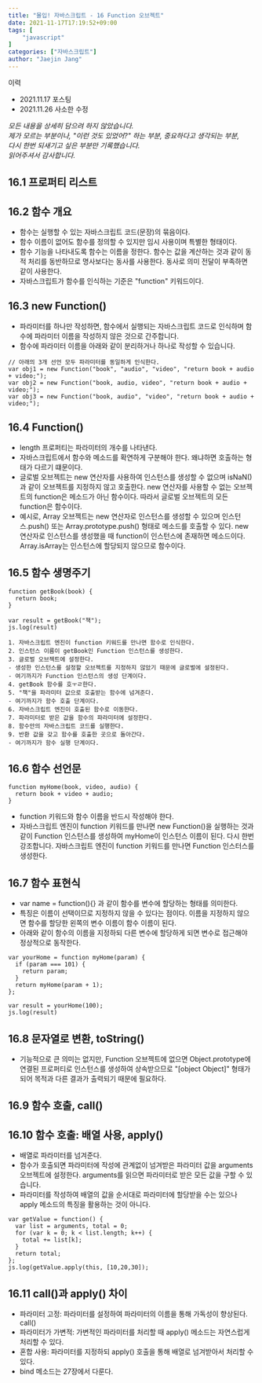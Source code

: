 ```yaml
---
title: "몰입! 자바스크립트 - 16 Function 오브젝트"
date: 2021-11-17T17:19:52+09:00
tags: [
	"javascript"
]
categories: ["자바스크립트"]
author: "Jaejin Jang"
---
```


이력
- 2021.11.17 포스팅
- 2021.11.26 사소한 수정

*모든 내용을 상세히 담으려 하지 않았습니다.  
제가 모르는 부분이나, "이런 것도 있었어?" 하는 부분, 중요하다고 생각되는 부분,  
다시 한번 되새기고 싶은 부분만 기록했습니다.  
읽어주셔서 감사합니다.*

## 16.1 프로퍼티 리스트
## 16.2 함수 개요
- 함수는 실행할 수 있는 자바스크립트 코드(문장)의 묶음이다.
- 함수 이름이 없어도 함수를 정의할 수 있지만 임시 사용이며 특별한 형태이다.
- 함수 기능을 나타내도록 함수는 이름을 정한다. 함수는 값을 계산하는 것과 같이 동적 처리를 동반하므로 명사보다는 동사를 사용한다. 동사로 의미 전달이 부족하면 같이 사용한다.
- 자바스크립트가 함수를 인식하는 기준은 "function" 키워드이다.

## 16.3 new Function()
- 파라미터를 하나만 작성하면, 함수에서 실행되는 자바스크립트 코드로 인식하며 함수에 파라미터 이름을 작성하지 않은 것으로 간주합니다.
- 함수에 파라미터 이름을 아래와 같이 분리하거나 하나로 작성할 수 있습니다.

```
// 아래의 3개 선언 모두 파라미터를 동일하게 인식한다.
var obj1 = new Function("book", "audio", "video", "return book + audio + video;");
var obj2 = new Function("book, audio, video", "return book + audio + video;");
var obj3 = new Function("book, audio", "video", "return book + audio + video;");
```

## 16.4 Function()
- length 프로퍼티는 파라미터의 개수를 나타낸다.​
- 자바스크립트에서 함수와 메소드를 확연하게 구분해야 한다. 왜냐하면 호출하는 형태가 다르기 떄문이다.
- 글로벌 오브젝트는 new 연산자를 사용하여 인스턴스를 생성할 수 없으며 isNaN()과 같이 오브젝트를 지정하지 않고 호출한다. new 연산자를 사용할 수 없는 오브젝트의 function은 메소드가 아닌 함수이다. 따라서 글로벌 오브젝트의 모든 function은 함수이다.​
- 예시로, Array 오브젝트는 new 연산자로 인스턴스를 생성할 수 있으며 인스턴스.push() 또는 Array.prototype.push() 형태로 메소드를 호출할 수 있다. new 연산자로 인스턴스를 생성했을 때 function이 인스턴스에 존재하면 메소드이다. Array.isArray는 인스턴스에 할당되지 않으므로 함수이다.

## 16.5 함수 생명주기

```
function getBook(book) {
  return book;
}

var result = getBook("책");
js.log(result)

1. 자바스크립트 엔진이 function 키워드를 만나면 함수로 인식한다.
2. 인스턴스 이름이 getBook인 Function 인스턴스를 생성한다.
3. 글로벌 오브젝트에 설정한다.
- 생성한 인스턴스를 설정할 오브젝트를 지정하지 않았기 때문에 글로벌에 설정된다.
- 여기까지가 Function 인스턴스의 생성 단계이다.
4. getBook 함수를 호ㅜㄹ한다.
5. "책"을 파라미터 값으로 호출받는 함수에 넘겨준다.
- 여기까지가 함수 호출 단계이다.
6. 자바스크립트 엔진이 호출된 함수로 이동한다.
7. 파라미터로 받은 값을 함수의 파라미터에 설정한다.
8. 함수안의 자바스크립트 코드를 실행한다.
9. 반환 값을 갖고 함수를 호출한 곳으로 돌아간다.
- 여기까지가 함수 실행 단계이다.
```

## 16.6 함수 선언문

```
function myHome(book, video, audio) {
  return book + video + audio;
}
```

- function 키워드와 함수 이름을 반드시 작성해야 한다.
- 자바스크립트 엔진이 function 키워드를 만나면 new Function()을 실행하는 것과 같이 Function 인스턴스를 생성하여 myHome이 인스턴스 이름이 된다. 다시 한번 강조합니다. 자바스크립트 엔진이 function 키워드를 만나면 Function 인스터스를 생성한다.

## 16.7 함수 표현식
- var name = function(){} 과 같이 함수를 변수에 할당하는 형태를 의미한다.
- 특징은 이름이 선택이므로 지정하지 않을 수 있다는 점이다. 이름을 지정하지 않으면 함수를 할당한 왼쪽의 변수 이름이 함수 이름이 된다.
- 아래와 같이 함수의 이름을 지정하되 다른 변수에 할당하게 되면 변수로 접근해야 정상적으로 동작한다.

```
var yourHome = function myHome(param) {
  if (param === 101) {
    return param;
  }
  return myHome(param + 1);
};

var result = yourHome(100);
js.log(result)
```

## 16.8 문자열로 변환, toString()
- 기능적으로 큰 의미는 없지만, Function 오브젝트에 없으면 Object.prototype에 연결된 프로퍼티로 인스턴스를 생성하여 상속받으므로 "[object Object]" 형태가 되어 목적과 다른 결과가 출력되기 때문에 필요하다.

## 16.9 함수 호출, call()
## 16.10 함수 호출: 배열 사용, apply()
- 배열로 파라미터를 넘겨준다.
- 함수가 호출되면 파라미터에 작성에 관계없이 넘겨받은 파라미터 값을 arguments 오브젝트에 설정한다. arguments를 읽으면 파라미터로 받은 모든 값을 구할 수 있습니다.
- 파라미터를 작성하여 배열의 값을 순서대로 파라미터에 할당받을 수는 있으나 apply 메소드의 특징을 활용하는 것이 아니다.

```
var getValue = function() {
  var list = arguments, total = 0;
  for (var k = 0; k < list.length; k++) {
    total += list[k];
  }
  return total;
};
js.log(getValue.apply(this, [10,20,30]);
```

## 16.11 call()과 apply() 차이
- 파라미터 고정: 파라미터를 설정하여 파라미터의 이름을 통해 가독성이 향상된다. call()
- 파라미터가 가변적: 가변적인 파라미터를 처리할 때 apply() 메소드는 자연스럽게 처리할 수 있다.
- 혼합 사용: 파라미터를 지정하되 apply() 호출을 통해 배열로 넘겨받아서 처리할 수 있다.
- bind 메소드는 27장에서 다룬다.